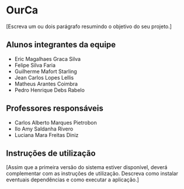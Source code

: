# OurCa

[Escreva um ou dois parágrafo resumindo o objetivo do seu projeto.]

## Alunos integrantes da equipe

* Eric Magalhaes Graca Silva
* Felipe Silva Faria
* Guilherme Mafort Starling
* Jean Carlos Lopes Lellis
* Matheus Arantes Coimbra
* Pedro Henrique Debs Rabelo

## Professores responsáveis

* Carlos Alberto Marques Pietrobon
* Ilo Amy Saldanha Rivero
* Luciana Mara Freitas Diniz

## Instruções de utilização

[Assim que a primeira versão do sistema estiver disponível, deverá complementar com as instruções de utilização. Descreva como instalar eventuais dependências e como executar a aplicação.]
